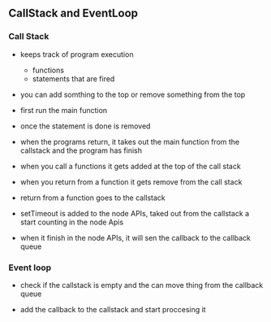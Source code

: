 ## CallStack and EventLoop  

### Call Stack

- keeps track of program execution 
    - functions
    - statements that are fired

- you can add somthing to the top or remove something from the top

- first run the main function

- once the statement is done is removed

- when the programs return, it takes out the main function from the callstack and the program has finish

- when you call a functions it gets added at the top of the call stack 
- when you return from a function it gets remove from the call stack 
- return from a function goes to the callstack

- setTimeout is added to the node APIs, taked out from the callstack a start counting in the node Apis

- when it finish in the node APIs, it will sen the callback to the callback queue

### Event loop

- check if the callstack is empty and the can move thing from the callback queue

- add the callback to the callstack and start proccesing it